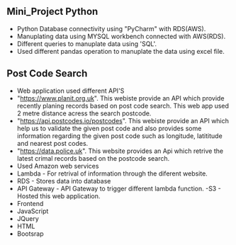 ## Mini_Project Python
- Python Database connectivity using "PyCharm" with RDS(AWS).
- Manuplating data using MYSQL workbench connected with AWS(RDS).
- Different queries to manuplate data using 'SQL'. 
- Used different pandas operation to manuplate the data using excel file. 

## Post Code Search
- Web application used different API'S
- "https://www.planit.org.uk". This webiste provide an API which provide recently planing records based on post code search. This web app used 2 metre distance acress the  search postcode.
- "https://api.postcodes.io/postcodes". This webiste provide an API which help us to validate the given post code and also provides some information regarding the given post code such as longitude, latititude and nearest post codes.
- "https://data.police.uk". This website provides an Api which retrive the latest crimal records based on the postcode search.
- Used Amazon web services
- Lambda - For retrival of information through the diferent website.
- RDS - Stores data into database
- API Gateway - API Gateway to trigger different lambda function. -S3 - Hosted this web application.
- Frontend
- JavaScript
- JQuery
- HTML
- Bootsrap

